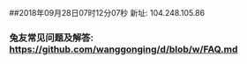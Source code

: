 ##2018年09月28日07时12分07秒 新址: 104.248.105.86
### 兔友常见问题及解答: https://github.com/wanggonging/d/blob/w/FAQ.md
